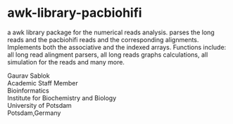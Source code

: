# awk-library-pacbiohifi
a awk library package for the numerical reads analysis. parses the long reads and the pacbiohifi reads and the corresponding alignments. Implements both the associative and the indexed arrays. Functions include: all long read alingment parsers, all long reads graphs calculations, all simulation for the reads and many more. 

Gaurav Sablok \
Academic Staff Member \
Bioinformatics \
Institute for Biochemistry and Biology \
University of Potsdam \
Potsdam,Germany
